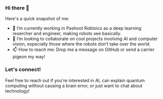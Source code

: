 ### Hi there 👋

<!--
**amit154154/amit154154** is a ✨ _special_ ✨ repository because its `README.md` (this file) appears on your GitHub profile.
-->

Here's a quick snapshot of me:

- 🔭 I’m currently working in Pashoot Robtoics as a deep learning resercher and engineer, making robots see basically.
- 👯 I’m looking to collaborate on cool projects involving AI and computer vision, especially those where the robots don’t take over the world.
- 📫 How to reach me: Drop me a message on GitHub or send a carrier pigeon my way!
### Let's connect!
Feel free to reach out if you're interested in AI, can explain quantum computing without causing a brain error, or just want to chat about technology!

<!--
Thanks for stopping by!
-->
